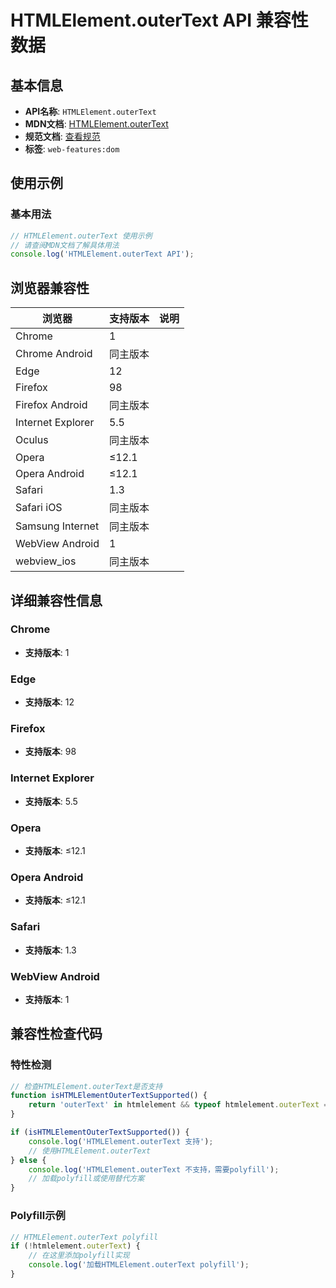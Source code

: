 # HTMLElement.outerText API 兼容性数据

## 基本信息

- **API名称**: `HTMLElement.outerText`
- **MDN文档**: [HTMLElement.outerText](https://developer.mozilla.org/docs/Web/API/HTMLElement/outerText)
- **规范文档**: [查看规范](https://html.spec.whatwg.org/multipage/dom.html#dom-outertext)
- **标签**: `web-features:dom`

## 使用示例

### 基本用法

```javascript
// HTMLElement.outerText 使用示例
// 请查阅MDN文档了解具体用法
console.log('HTMLElement.outerText API');
```

## 浏览器兼容性

| 浏览器 | 支持版本 | 说明 |
|--------|----------|------|
| Chrome | 1 |  |
| Chrome Android | 同主版本 |  |
| Edge | 12 |  |
| Firefox | 98 |  |
| Firefox Android | 同主版本 |  |
| Internet Explorer | 5.5 |  |
| Oculus | 同主版本 |  |
| Opera | ≤12.1 |  |
| Opera Android | ≤12.1 |  |
| Safari | 1.3 |  |
| Safari iOS | 同主版本 |  |
| Samsung Internet | 同主版本 |  |
| WebView Android | 1 |  |
| webview_ios | 同主版本 |  |

## 详细兼容性信息

### Chrome

- **支持版本**: 1

### Edge

- **支持版本**: 12

### Firefox

- **支持版本**: 98

### Internet Explorer

- **支持版本**: 5.5

### Opera

- **支持版本**: ≤12.1

### Opera Android

- **支持版本**: ≤12.1

### Safari

- **支持版本**: 1.3

### WebView Android

- **支持版本**: 1

## 兼容性检查代码

### 特性检测

```javascript
// 检查HTMLElement.outerText是否支持
function isHTMLElementOuterTextSupported() {
    return 'outerText' in htmlelement && typeof htmlelement.outerText === 'function';
}

if (isHTMLElementOuterTextSupported()) {
    console.log('HTMLElement.outerText 支持');
    // 使用HTMLElement.outerText
} else {
    console.log('HTMLElement.outerText 不支持，需要polyfill');
    // 加载polyfill或使用替代方案
}
```

### Polyfill示例

```javascript
// HTMLElement.outerText polyfill
if (!htmlelement.outerText) {
    // 在这里添加polyfill实现
    console.log('加载HTMLElement.outerText polyfill');
}
```

